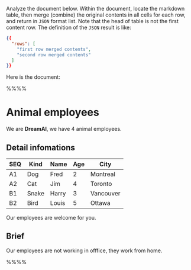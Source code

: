 Analyze the document below. Within the document, locate the markdown table, then merge (combine) the original contents in all cells for each row, and return in `JSON` format list. Note that the head of table is not the first content row. The definition of the `JSON` result is like:
```json
{{
  "rows": [
    "first row merged contents",
    "second row merged contents"
  ]
}}
```

Here is the document:

%%%%
# Animal employees
We are **DreamAI**, we have 4 animal employees.
## Detail infomations

SEQ | Kind    |Name    |   Age| City
----|---------|--------|------|----
A1  | Dog    |Fred    |   2 |   Montreal
A2  | Cat     |Jim     |   4 |   Toronto
B1  | Snake   |Harry   |   3 |   Vancouver
B2  | Bird   |Louis   |   5 |   Ottawa

Our employees are welcome for you.

## Brief
Our employees are not working in offfice, they work from home.

%%%%


